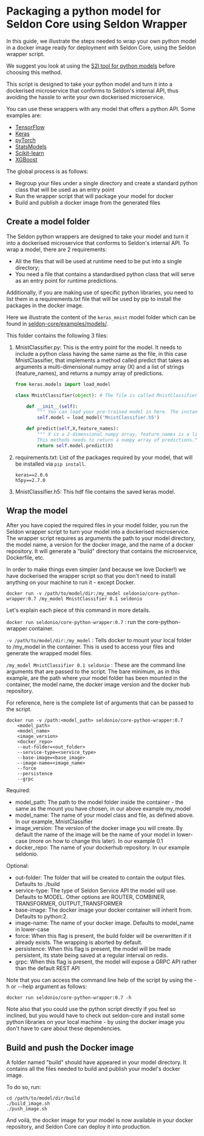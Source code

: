 # Packaging a python model for Seldon Core using Seldon Wrapper
In this guide, we illustrate the steps needed to wrap your own python model in a docker image ready for deployment with Seldon Core, using the Seldon wrapper script.

We suggest you look at using the [S2I tool for python models](python.md) before choosing this method.

This script is designed to take your python model and turn it into a dockerised microservice that conforms to Seldon's internal API, thus avoiding the hassle to write your own dockerised microservice.

You can use these wrappers with any model that offers a python API. Some examples are:

 * [TensorFlow](https://www.tensorflow.org/)
 * [Keras](https://keras.io/)
 * [pyTorch](http://pytorch.org/)
 * [StatsModels](http://www.statsmodels.org/stable/index.html)
 * [Scikit-learn](http://scikit-learn.org/stable/)
 * [XGBoost](https://github.com/dmlc/xgboost)

The global process is as follows:
* Regroup your files under a single directory and create a standard python class that will be used as an entry point
* Run the wrapper script that will package your model for docker
* Build and publish a docker image from the generated files


## Create a model folder

The Seldon python wrappers are designed to take your model and turn it into a dockerised microservice that conforms to Seldon's internal API.
To wrap a model, there are 2 requirements:
* All the files that will be used at runtime need to be put into a single directory;
* You need a file that contains a standardised python class that will serve as an entry point for runtime predictions.

Additionally, if you are making use of specific python libraries, you need to list them in a requirements.txt file that will be used by pip to install the packages in the docker image.

Here we illustrate the content of the ```keras_mnist``` model folder which can be found in [seldon-core/examples/models/](https://github.com/SeldonIO/seldon-core/tree/master/examples).

This folder contains the following 3 files:

1. MnistClassifier.py: This is the entry point for the model. It needs to include a python class having the same name as the file, in this case MnistClassifier, that implements a method called predict that takes as arguments a multi-dimensional numpy array (X) and a list of strings (feature_names), and returns a numpy array of predictions.


    ```python
    from keras.models import load_model

    class MnistClassifier(object): # The file is called MnistClassifier.py

        def __init__(self):
			""" You can load your pre-trained model in here. The instance will be created once when the docker container starts running on the cluster. """
            self.model = load_model('MnistClassifier.h5')

        def predict(self,X,feature_names):
			""" X is a 2-dimensional numpy array, feature_names is a list of strings.
			This methods needs to return a numpy array of predictions."""
            return self.model.predict(X)
    ```

2. requirements.txt: List of the packages required by your model, that will be installed via ```pip install```.

   ```
   keras==2.0.6
   h5py==2.7.0
   ```

3. MnistClassifier.h5: This hdf file contains the saved keras model.

## Wrap the model

After you have copied the required files in your model folder, you run the Seldon wrapper script to turn your model into a dockerised microservice. The wrapper script requires as arguments the path to your model directory, the model name, a version for the docker image, and the name of a docker repository. It will generate a "build" directory that contains the microservice, Dockerfile, etc.

In order to make things even simpler (and because we love Docker!) we have dockerised the wrapper script so that you don't need to install anything on your machine to run it - except Docker.

```
docker run -v /path/to/model/dir:/my_model seldonio/core-python-wrapper:0.7 /my_model MnistClassifier 0.1 seldonio
```

Let's explain each piece of this command in more details.


``` docker run seldonio/core-python-wrapper:0.7 ``` : run the core-python-wrapper container.

``` -v /path/to/model/dir:/my_model ``` : Tells docker to mount your local folder to /my_model in the container. This is used to access your files and generate the wrapped model files.

``` /my_model MnistClassifier 0.1 seldonio ``` : These are the command line arguments that are passed to the script. The bare minimum, as in this example, are the path where your model folder has been mounted in the container, the model name, the docker image version and the docker hub repository.

For reference, here is the complete list of arguments that can be passed to the script.

```
docker run -v /path:<model_path> seldonio/core-python-wrapper:0.7
	<model_path>
	<model_name>
	<image_version>
	<docker_repo>
	--out-folder=<out_folder>
	--service-type=<service_type>
	--base-image=<base_image>
	--image-name=<image_name>
	--force
	--persistence
	--grpc
```

Required:
* model_path: The path to the model folder inside the container - the same as the mount you have chosen, in our above example my_model
* model_name: The name of your model class and file, as defined above. In our example, MnistClassifier
* image_version: The version of the docker image you will create. By default the name of the image will be the name of your model in lower-case (more on how to change this later). In our example 0.1
* docker_repo: The name of your dockerhub repository. In our example seldonio.

Optional:
* out-folder: The folder that will be created to contain the output files. Defaults to ./build
* service-type: The type of Seldon Service API the model will use. Defaults to MODEL. Other options are ROUTER, COMBINER, TRANSFORMER, OUTPUT_TRANSFORMER
* base-image: The docker image your docker container will inherit from. Defaults to python:2.
* image-name: The name of your docker image. Defaults to model_name in lower-case
* force: When this flag is present, the build folder will be overwritten if it already exists. The wrapping is aborted by default.
* persistence: When this flag is present, the model will be made persistent, its state being saved at a regular interval on redis.
* grpc: When this flag is present, the model will expose a GRPC API rather than the default REST API

Note that you can access the command line help of the script by using the -h or --help argument as follows:

```
docker run seldonio/core-python-wrapper:0.7 -h
```

Note also that you could use the python script directly if you feel so inclined, but you would have to check out seldon-core and install some python libraries on your local machine - by using the docker image you don't have to care about these dependencies.

## Build and push the Docker image

A folder named "build" should have appeared in your model directory. It contains all the files needed to build and publish your model's docker image.

To do so, run:

```
cd /path/to/model/dir/build
./build_image.sh
./push_image.sh
```

And voilà, the docker image for your model is now available in your docker repository, and Seldon Core can deploy it into production.
